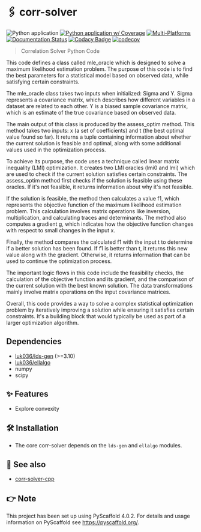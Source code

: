 # 🖇️ corr-solver

![Python application](https://github.com/luk036/corr-solver/workflows/Python%20application/badge.svg)
[![Python application w/ Coverage](https://github.com/luk036/corr-solver/actions/workflows/python-app.yml/badge.svg)](https://github.com/luk036/corr-solver/actions/workflows/python-app.yml)
[![Multi-Platforms](https://github.com/luk036/corr-solver/actions/workflows/multi-platforms.yml/badge.svg)](https://github.com/luk036/corr-solver/actions/workflows/multi-platforms.yml)
[![Documentation Status](https://readthedocs.org/projects/corr-solver/badge/?version=latest)](https://corr-solver.readthedocs.io/en/latest/?badge=latest)
[![Codacy Badge](https://api.codacy.com/project/badge/Grade/a2f75bd3cc1e4c34be4741bdd61168ba)](https://app.codacy.com/app/luk036/corr-solver?utm_source=github.com&utm_medium=referral&utm_content=luk036/corr-solver&utm_campaign=badger)
[![codecov](https://codecov.io/gh/luk036/corr-solver/graph/badge.svg?token=Zuh7Egf1Rk)](https://codecov.io/gh/luk036/corr-solver)

> Correlation Solver Python Code

This code defines a class called mle_oracle which is designed to solve a maximum likelihood estimation problem. The purpose of this code is to find the best parameters for a statistical model based on observed data, while satisfying certain constraints.

The mle_oracle class takes two inputs when initialized: Sigma and Y. Sigma represents a covariance matrix, which describes how different variables in a dataset are related to each other. Y is a biased sample covariance matrix, which is an estimate of the true covariance based on observed data.

The main output of this class is produced by the assess_optim method. This method takes two inputs: x (a set of coefficients) and t (the best optimal value found so far). It returns a tuple containing information about whether the current solution is feasible and optimal, along with some additional values used in the optimization process.

To achieve its purpose, the code uses a technique called linear matrix inequality (LMI) optimization. It creates two LMI oracles (lmi0 and lmi) which are used to check if the current solution satisfies certain constraints. The assess_optim method first checks if the solution is feasible using these oracles. If it's not feasible, it returns information about why it's not feasible.

If the solution is feasible, the method then calculates a value f1, which represents the objective function of the maximum likelihood estimation problem. This calculation involves matrix operations like inversion, multiplication, and calculating traces and determinants. The method also computes a gradient g, which indicates how the objective function changes with respect to small changes in the input x.

Finally, the method compares the calculated f1 with the input t to determine if a better solution has been found. If f1 is better than t, it returns this new value along with the gradient. Otherwise, it returns information that can be used to continue the optimization process.

The important logic flows in this code include the feasibility checks, the calculation of the objective function and its gradient, and the comparison of the current solution with the best known solution. The data transformations mainly involve matrix operations on the input covariance matrices.

Overall, this code provides a way to solve a complex statistical optimization problem by iteratively improving a solution while ensuring it satisfies certain constraints. It's a building block that would typically be used as part of a larger optimization algorithm.

## Dependencies

- [luk036/lds-gen](https://github.com/luk036/lds-gen) (>=3.10)
- [luk036/ellalgo](https://github.com/luk036/ellalgo)
- numpy
- scipy

## ✨ Features

- Explore convexity

## 🛠️ Installation

- The core corr-solver depends on the `lds-gen` and `ellalgo` modules.

## 👀 See also

- [corr-solver-cpp](https://github.com/luk036/corr-solver-cpp)

<!-- pyscaffold-notes -->

## 👉 Note

This project has been set up using PyScaffold 4.0.2. For details and usage
information on PyScaffold see https://pyscaffold.org/.

